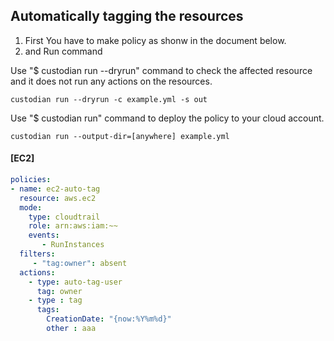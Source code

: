 ## Automatically tagging the resources

1. First You have to make policy as shonw in the document below.
2. and Run command

Use "$ custodian run --dryrun" command to check the affected resource and it does not run any actions on the resources.

```
custodian run --dryrun -c example.yml -s out
```

Use "$ custodian run" command to deploy the policy to your cloud account.

```
custodian run --output-dir=[anywhere] example.yml
```



#### [EC2]

```yaml
policies:
- name: ec2-auto-tag
  resource: aws.ec2
  mode:
    type: cloudtrail
    role: arn:aws:iam:~~
    events:
       - RunInstances
  filters:
     - "tag:owner": absent 
  actions:
    - type: auto-tag-user
      tag: owner
    - type : tag
      tags:
        CreationDate: "{now:%Y%m%d}"
        other : aaa
```
